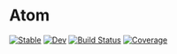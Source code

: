 # Atom

[![Stable](https://img.shields.io/badge/docs-stable-blue.svg)](https://kunyuan.github.io/Atom.jl/stable)
[![Dev](https://img.shields.io/badge/docs-dev-blue.svg)](https://kunyuan.github.io/Atom.jl/dev)
[![Build Status](https://github.com/kunyuan/Atom.jl/actions/workflows/CI.yml/badge.svg?branch=main)](https://github.com/kunyuan/Atom.jl/actions/workflows/CI.yml?query=branch%3Amain)
[![Coverage](https://codecov.io/gh/kunyuan/Atom.jl/branch/main/graph/badge.svg)](https://codecov.io/gh/kunyuan/Atom.jl)
